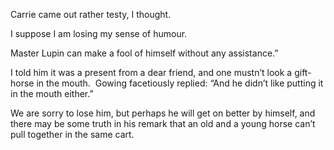 Carrie came out rather testy, I thought. 


I suppose I am losing my sense of humour.


Master Lupin can make a fool of himself without any assistance.”


I told him it was a present from a dear friend, and one mustn’t look a gift-horse in the mouth.  Gowing facetiously replied: “And he didn’t like putting it in the mouth either.”


We are sorry to lose him, but perhaps he will get on better by himself, and there may be some truth in his remark that an old and a young horse can’t pull together in the same cart.


